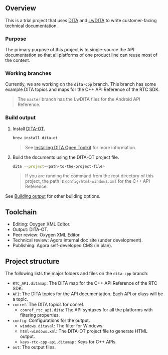 ## Overview

This is a trial project that uses [DITA](https://en.wikipedia.org/wiki/Darwin_Information_Typing_Architecture) and [LwDITA](http://docs.oasis-open.org/dita/LwDITA/v1.0/cnprd01/LwDITA-v1.0-cnprd01.html) to write customer-facing technical documentation.

### Purpose

The primary purpose of this project is to single-source the API documentation so that all platforms of one product line can reuse most of the content.

### Working branches

Currently, we are working on the `dita-cpp` branch. This branch has some example DITA topics and maps for the C++ API Reference of the RTC SDK.
> The `master` branch has the LwDITA files for the Android API Reference.  

### Build output

1. Install [DITA-OT](https://www.dita-ot.org/dev/index.html).
    ```bash
    brew install dita-ot
    ```
    > See [Installing DITA Open Toolkit](https://www.dita-ot.org/dev/topics/installing-client.html) for more information.  
2. Build the documents using the DITA-OT project file.
    ```bash
    dita --project=<path-to-the-project-file>
    ```
    > If you are running the command from the root directory of this project, the path is `config/html-windows.xml` for the C++ API Reference.  

See [Building output](https://www.dita-ot.org/dev/topics/building-output.html) for other building options.

## Toolchain

- Editing: Oxygen XML Editor.
- Output: DITA-OT.
- Peer review: Oxygen XML Editor.
- Technical review: Agora internal doc site (under development).
- Publishing: Agora self-developed CMS (in plan).

## Project structure

The following lists the major folders and files on the `dita-cpp` branch:

- `RTC_API.ditamap`: The DITA map for the C++ API Reference of the RTC SDK.
- `API`: The DITA topics for the API documentation. Each API or class will be a topic.
- `conref`: The DITA topics for conref.
	- `conref_rtc_api.dita`:  The API syntaxes for all the platforms with filtering properties.
- `config`: Configurations for the output.
	- `windows.ditaval`: The filter for Windows.
	- `html-windows.xml`:  The DITA-OT project file to generate HTML output.
	- `keys-rtc-cpp-api.ditamap:` Keys for C++ APIs.
- `out`: The output files.
